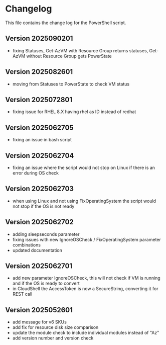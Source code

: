 # Changelog

This file contains the change log for the PowerShell script.

## Version 2025090201

* fixing Statuses, Get-AzVM with Resource Group returns statuses, Get-AzVM without Resource Group gets PowerState

## Version 2025082601

* moving from Statuses to PowerState to check VM status

## Version 2025072801

* fixing issue for RHEL 8.X having rhel as ID instead of redhat

## Version 2025062705

* fixing an issue in bash script

## Version 2025062704

* fixing an issue where the script would not stop on Linux if there is an error during OS check

## Version 2025062703

* when using Linux and not using FixOperatingSystem the script would not stop if the OS is not ready

## Version 2025062702

* adding sleepseconds parameter
* fixing issues with new IgnoreOSCheck / FixOperatingSystem parameter combinations
* updated documentation

## Version 2025062701

* add new parameter IgnoreOSCheck, this will not check if VM is running and if the OS is ready to convert
* in CloudShell the AccessToken is now a SecureString, converting it for REST call

## Version 2025052601

* add message for v6 SKUs
* add fix for resource disk size comparison
* update the module check to include individual modules instead of "Az"
* add version number and version check
